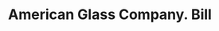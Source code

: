 ---
doi: 10.7916/D8JD67SM
date_other: '1850'
date_other_textual: 1850-1859
form: printed ephemera
genre:
- Invoices
name:
- American Glass Company
object_in_context_url: https://biggert.cul.columbia.edu/items/view/ave_biggert_00326
subject_hierarchical_geographic:
- Boston, Massachusetts, United States
subject_name:
- American Glass Company
title: American Glass Company. Bill
sort_title: American Glass Company. Bill
call_number: ave_biggert_00326
coordinates:
- 42.35805555555556,-71.06361111111111
pid: ave_biggert_00326
identifiers: ave_biggert_00326
thumbnail: https://derivativo-2.library.columbia.edu/iiif/2/ldpd:344086/full/!256,256/0/native.jpg
permalink: /biggert/ave_biggert_00326/
layout: iiif-image-page
---